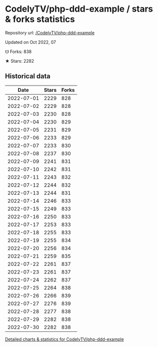 # CodelyTV/php-ddd-example / stars & forks statistics

Repository url: [/CodelyTV/php-ddd-example](https://github.com/CodelyTV/php-ddd-example)

Updated on Oct 2022, 07

☋ Forks: 838

★ Stars: 2282

## Historical data
| Date | Stars | Forks |
|------|-------|-------|
| 2022-07-01 | 2229 | 828 | 
| 2022-07-02 | 2229 | 828 | 
| 2022-07-03 | 2230 | 828 | 
| 2022-07-04 | 2230 | 829 | 
| 2022-07-05 | 2231 | 829 | 
| 2022-07-06 | 2233 | 829 | 
| 2022-07-07 | 2233 | 830 | 
| 2022-07-08 | 2237 | 830 | 
| 2022-07-09 | 2241 | 831 | 
| 2022-07-10 | 2242 | 831 | 
| 2022-07-11 | 2243 | 832 | 
| 2022-07-12 | 2244 | 832 | 
| 2022-07-13 | 2244 | 831 | 
| 2022-07-14 | 2246 | 833 | 
| 2022-07-15 | 2249 | 833 | 
| 2022-07-16 | 2250 | 833 | 
| 2022-07-17 | 2253 | 833 | 
| 2022-07-18 | 2255 | 833 | 
| 2022-07-19 | 2255 | 834 | 
| 2022-07-20 | 2256 | 834 | 
| 2022-07-21 | 2259 | 835 | 
| 2022-07-22 | 2261 | 837 | 
| 2022-07-23 | 2261 | 837 | 
| 2022-07-24 | 2262 | 837 | 
| 2022-07-25 | 2264 | 838 | 
| 2022-07-26 | 2266 | 839 | 
| 2022-07-27 | 2276 | 839 | 
| 2022-07-28 | 2277 | 838 | 
| 2022-07-29 | 2282 | 838 | 
| 2022-07-30 | 2282 | 838 | 


[Detailed charts & statistics for CodelyTV/php-ddd-example](https://reviewgithub.com/rep/CodelyTV/php-ddd-example)
